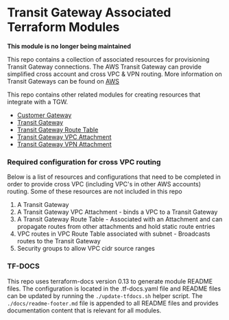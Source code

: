 # Transit Gateway Associated Terraform Modules

**This module is no longer being maintained** <br/>

This repo contains a collection of associated resources for provisioning Transit Gateway connections. The AWS Transit Gateway can provide simplified cross account and cross VPC & VPN routing. More information on Transit Gateways can be found on [AWS](https://aws.amazon.com/transit-gateway/)

This repo contains other related modules for creating resources that integrate with a TGW.

* [Customer Gateway](customer-gateway/README.md)
* [Transit Gateway](tgw/README.md)
* [Transit Gateway Route Table](tgw-route-table/README.md)
* [Transit Gateway VPC Attachment](tgw-vpc-attachment/README.md)
* [Transit Gateway VPN Attachment](tgw-vpn-attachment/README.md)

### Required configuration for cross VPC routing

Below is a list of resources and configurations that need to be completed in order to provide cross VPC (including VPC's in other AWS accounts) routing. Some of these resources are not included in this repo

1. A Transit Gateway
1. A Transit Gateway VPC Attachment - binds a VPC to a Transit Gateway
1. A Transit Gateway Route Table - Associated with an Attachment and can propagate routes from other attachments and hold static route entries
1. VPC routes in VPC Route Table associated with subnet - Broadcasts routes to the Transit Gateway
1. Security groups to allow VPC cidr source ranges

### TF-DOCS
This repo uses terraform-docs version 0.13 to generate module README files. The configuration is located in the .tf-docs.yaml file and README files can be updated by running the `./update-tfdocs.sh` helper script. The `./docs/readme-footer.md` file is appended to all README files and provides documentation content that is relevant for all modules.
